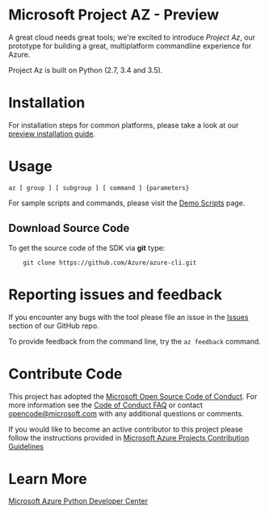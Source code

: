 Microsoft Project AZ - Preview
==================================

A great cloud needs great tools; we're excited to introduce *Project Az*, our prototype for building a great, multiplatform commandline experience for Azure.

Project Az is built on Python (2.7, 3.4 and 3.5).

Installation
============

For installation steps for common platforms, please take a look at our [preview installation guide](http://github.com/Azure/azure-cli/blob/master/doc/preview_install_guide.md>).

Usage
=====

```
az [ group ] [ subgroup ] [ command ] {parameters}
```

For sample scripts and commands, please visit the [Demo Scripts](https://github.com/Azure/azure-cli/blob/master/doc/preview_demo_scripts.md) page.  

Download Source Code
--------------------

To get the source code of the SDK via **git** type:

```shell
    git clone https://github.com/Azure/azure-cli.git
```

Reporting issues and feedback
=======================================

If you encounter any bugs with the tool please file an issue in the [Issues](https://github.com/Azure/azure-cli/issues) section of our GitHub repo.

To provide feedback from the command line, try the `az feedback` command.

Contribute Code
===================================

This project has adopted the [Microsoft Open Source Code of Conduct](https://opensource.microsoft.com/codeofconduct/). For more information see the [Code of Conduct FAQ](https://opensource.microsoft.com/codeofconduct/faq/) or contact [opencode@microsoft.com](mailto:opencode@microsoft.com) with any additional questions or comments.

If you would like to become an active contributor to this project please
follow the instructions provided in [Microsoft Azure Projects Contribution Guidelines](http://azure.github.io/guidelines.html>)

Learn More
==========

[Microsoft Azure Python Developer Center](http://azure.microsoft.com/en-us/develop/python/)
